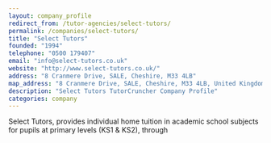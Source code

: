 ```yaml
---
layout: company_profile
redirect_from: /tutor-agencies/select-tutors/
permalink: /companies/select-tutors/
title: "Select Tutors"
founded: "1994"
telephone: "0500 179407"
email: "info@select-tutors.co.uk"
website: "http://www.select-tutors.co.uk/"
address: "8 Cranmere Drive, SALE, Cheshire, M33 4LB"
map_address: "8 Cranmere Drive, SALE, Cheshire, M33 4LB, United Kingdom"
description: "Select Tutors TutorCruncher Company Profile"
categories: company
---
```

Select Tutors, provides individual home tuition in academic school subjects for pupils at primary levels (KS1 & KS2),
through
